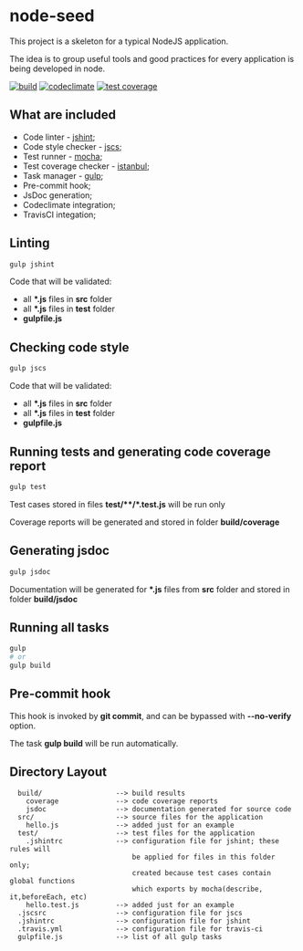 # node-seed

This project is a skeleton for a typical NodeJS application.

The idea is to group useful tools and good practices for every application is being developed in node.

[![build][travis-image]][travis-url]
[![codeclimate][codeclimate-image]][codeclimate-url]
[![test coverage][codeclimate-coverage-image]][codeclimate-coverage-url]

## What are included

- Code linter - [jshint](http://jshint.com/);
- Code style checker - [jscs](http://jscs.info/);
- Test runner - [mocha](http://mochajs.org/);
- Test coverage checker - [istanbul](https://github.com/gotwarlost/istanbul);
- Task manager - [gulp](http://gulpjs.com/);
- Pre-commit hook;
- JsDoc generation;
- Codeclimate integration;
- TravisCI integation;

## Linting

```bash
gulp jshint
```

Code that will be validated:

- all **\*.js** files in **src** folder
- all **\*.js** files in **test** folder
- **gulpfile.js**

## Checking code style

```bash
gulp jscs
```

Code that will be validated:

- all **\*.js** files in **src** folder
- all **\*.js** files in **test** folder
- **gulpfile.js**

## Running tests and generating code coverage report

```bash
gulp test
```

Test cases stored in files **test/\*\*/\*.test.js** will be run only

Coverage reports will be generated and stored in folder **build/coverage**

## Generating jsdoc

```bash
gulp jsdoc
```

Documentation will be generated for **\*.js** files from **src** folder and stored in folder **build/jsdoc**

## Running all tasks

```bash
gulp
# or
gulp build
```

## Pre-commit hook

This hook is invoked by **git commit**, and can be bypassed with **--no-verify** option.

The task **gulp build** will be run automatically.

## Directory Layout

```
  build/                  --> build results
    coverage              --> code coverage reports
    jsdoc                 --> documentation generated for source code
  src/                    --> source files for the application
    hello.js              --> added just for an example
  test/                   --> test files for the application
    .jshintrc             --> configuration file for jshint; these rules will 
                              be applied for files in this folder only;
                              created because test cases contain global functions
                              which exports by mocha(describe, it,beforeEach, etc)
    hello.test.js         --> added just for an example
  .jscsrc                 --> configuration file for jscs
  .jshintrc               --> configuration file for jshint
  .travis.yml             --> configuration file for travis-ci
  gulpfile.js             --> list of all gulp tasks
```

[travis-image]: https://travis-ci.org/hwndept/node-seed.svg?branch=master
[travis-url]: https://travis-ci.org/hwndept/node-seed
[codeclimate-image]: https://codeclimate.com/github/hwndept/node-seed/badges/gpa.svg
[codeclimate-url]: https://codeclimate.com/github/hwndept/node-seed
[codeclimate-coverage-image]: https://codeclimate.com/github/hwndept/node-seed/badges/coverage.svg
[codeclimate-coverage-url]: https://codeclimate.com/github/hwndept/node-seed/coverage

